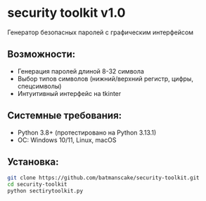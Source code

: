 # security toolkit v1.0

Генератор безопасных паролей с графическим интерфейсом

## Возможности:
- Генерация паролей длиной 8-32 символа
- Выбор типов символов (нижний/верхний регистр, цифры, спецсимволы)
- Интуитивный интерфейс на tkinter

## Системные требования:
- Python 3.8+ (протестировано на Python 3.13.1)
- ОС: Windows 10/11, Linux, macOS

## Установка:
```bash
git clone https://github.com/batmanscake/security-toolkit.git
cd security-toolkit
python sectirytoolkit.py
